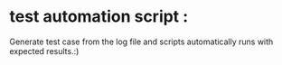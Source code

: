 # test automation script : 

Generate test case from the log file and scripts automatically runs with expected results.:) 

